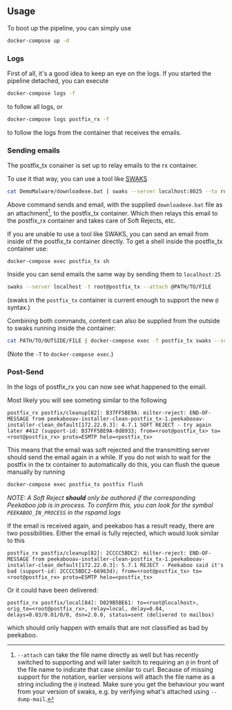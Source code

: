 ## Usage
To boot up the pipeline, you can simply use
```bash
docker-compose up -d
```

### Logs
First of all, it's a good idea to keep an eye on the logs. If you started the pipeline detached, you can execute
```bash
docker-compose logs -f
```
to follow all logs, or
```bash
docker-compose logs postfix_rx -f
```
to follow the logs from the container that receives the emails.

### Sending emails

The postfix_tx conainer is set up to relay emails to the rx container.

To use it that way, you can use a tool like [SWAKS](https://jetmore.org/john/code/swaks/)
```bash
cat DemoMalware/downloadexe.bat | swaks --server localhost:8025 --to root@localhost --attach -
```
Above command sends and email, with the supplied `downloadexe.bat` file as an
attachment[^attachfileat], to the postfix\_tx container.
Which then relays this email to the postfix\_rx container and takes care of Soft
Rejects, etc.

[^attachfileat]: `--attach` can take the file name directly as well but has
  recently switched to supporting and will later switch to requiring an `@` in
  front of the file name to indicate that case similar to curl.
  Because of missing support for the notation, earlier versions will attach the
  file name as a string including the `@` instead.
  Make sure you get the behaviour you want from your version of swaks, e.g. by
  verifying what's attached using `--dump-mail`.

If you are unable to use a tool like SWAKS, you can send an email from inside of the postfix_tx container directly. To get a shell inside the postfix_tx container use:
```bash
docker-compose exec postfix_tx sh
```
Inside you can send emails the same way by sending them to `localhost:25`
```bash
swaks --server localhost -t root@postfix_tx --attach @PATH/TO/FILE
```
(swaks in the `postfix_tx` container is current enough to support the new `@` syntax.)

Combining both commands, content can also be supplied from the outside to swaks
running inside the container:
```bash
cat PATH/TO/OUTSIDE/FILE | docker-compose exec -T postfix_tx swaks --server localhost -t root@postfix_tx --attach -
```
(Note the `-T` to `docker-compose exec`.)

### Post-Send

In the logs of postfix_rx you can now see what happened to the email.

Most likely you will see someting similar to the following
```
postfix_rx postfix/cleanup[82]: B37FF5BE9A: milter-reject: END-OF-MESSAGE from peekabooav-installer-clean-postfix_tx-1.peekabooav-installer-clean_default[172.22.0.3]: 4.7.1 SOFT REJECT - try again later #412 (support-id: B37FF5BE9A-0d8933; from=<root@postfix_tx> to=<root@postfix_rx> proto=ESMTP helo=<postfix_tx>
```
This means that the email was soft rejected and the transmitting server should send the email again in a while. If you do not wish to wait for the postfix in the tx container to automatically do this, you can flush the queue manually by running
```bash
docker-compose exec postfix_tx postfix flush
```
*NOTE: A Soft Reject **should** only be authored if the corresponding Peekaboo job is in process. To confirm this, you can look for the symbol `PEEKABOO_IN_PROCESS` in the rspamd logs*

If the email is received again, and peekaboo has a result ready, there are two possibilities.
Either the email is fully rejected, which would look similar to this
```
postfix_rx postfix/cleanup[82]: 2CCCC5BDC2: milter-reject: END-OF-MESSAGE from peekabooav-installer-clean-postfix_tx-1.peekabooav-installer-clean_default[172.22.0.3]: 5.7.1 REJECT - Peekaboo said it's bad (support-id: 2CCCC5BDC2-66963d); from=<root@postfix_tx> to=<root@postfix_rx> proto=ESMTP helo=<postfix_tx>
```

Or it could have been delivered:
```
postfix_rx postfix/local[84]: D029B5BE61: to=<root@localhost>, orig_to=<root@postfix_rx>, relay=local, delay=0.04, delays=0.03/0.01/0/0, dsn=2.0.0, status=sent (delivered to mailbox)
```
which should only happen with emails that are not classified as bad by peekaboo.
